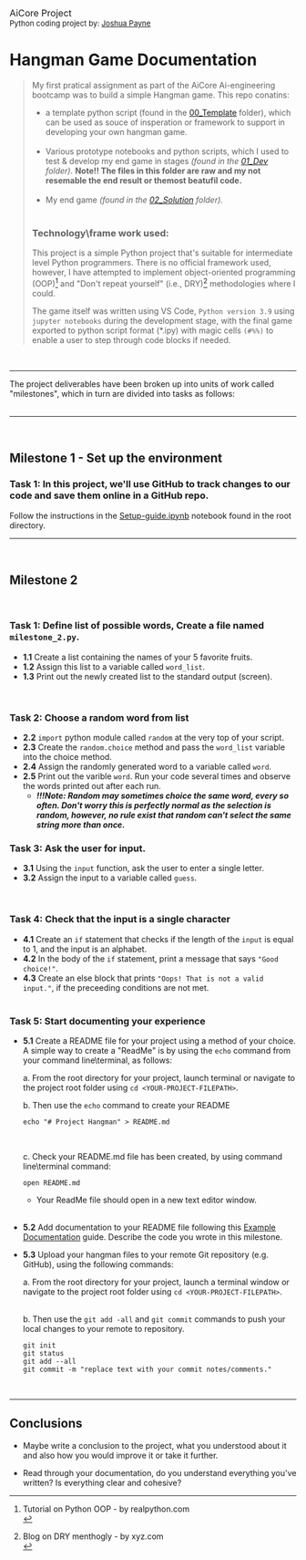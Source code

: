 <font size = 3> AiCore Project </font><br> 
<font size = 2> Python coding project by: [Joshua Payne](https://github.com/Josh-BI-UK) </font>

# Hangman Game Documentation


> My first pratical assignment as part of the AiCore Ai-engineering bootcamp was to build a simple Hangman game. This repo conatins:
> * a template python script (found in the [00_Template](/00_Template) folder), which can be used as souce of insperation or framework to support in developing your own hangman game.<br><br>
> * Various prototype notebooks and python scripts, which I used to test & develop my end game in stages <i>(found in the [01_Dev](/01_Dev) folder). </i><b>Note!! The files in this folder are raw and my not resemable the end result or themost beatufil code.</b><br><br>
> * My end game <i>(found in the [02_Solution](/02_Solution) folder).</i><br><br>
> ### **Technology\frame work used:**<br>
> This project is a simple Python project that's suitable for intermediate level Python programmers. There is no official framework used, however, I have attempted to implement object-oriented programming (OOP)[^1] and "Don't repeat yourself" (i.e., DRY)[^2] methodologies where I could.
>
> The game itself was written using VS Code, `Python version 3.9` using `jupyter notebooks` during the development stage, with the final game exported to python script format (*.ipy) with magic cells `(#%%)` to enable a user to step through code blocks if needed.
>
> [^1]: Tutorial on Python OOP - by realpython.com <br>
> [^2]: Blog on DRY menthogly - by xyz.com <br>
<br>



---
The project deliverables have been broken up into units of work called "milestones", which in turn are divided into tasks as follows:<br>
<br>

---
<br>

## Milestone 1 - Set up the environment

### **Task 1:**  In this project, we'll use GitHub to track changes to our code and save them online in a GitHub repo.

Follow the instructions in the [Setup-guide.ipynb](/Setup-guide.ipynb) notebook found in the root directory.
<br>

---
<br>

## Milestone 2
<br>

### **Task 1:** Define list of possible words, Create a file named `milestone_2.py`. <br>
- **1.1** Create a list containing the names of your 5 favorite fruits. <br>
- **1.2** Assign this list to a variable called `word_list`. <br>
- **1.3** Print out the newly created list to the standard output (screen). <br>
<br>

### **Task 2:**  Choose a random word from list <br>
- **2.2** `import` python module called `random` at the very top of your script.<br>
- **2.3** Create the `random.choice` method and pass the `word_list` variable into the choice method. <br>
- **2.4** Assign the randomly generated word to a variable called `word`.<br>
- **2.5** Print out the varible `word`. Run your code several times and observe the words printed out after each run. 
    - <i><b>!!!Note: Random may sometimes choice the same word, every so often. Don't worry this is perfectly normal as the selection is random, however, no rule exist that random can't select the same string more than once.</b></i><br>

### **Task 3:**  Ask the user for input.<br>
- **3.1** Using the `input` function, ask the user to enter a single letter.<br>
- **3.2** Assign the input to a variable called `guess`.<br>
<br>

### **Task 4:**   Check that the input is a single character<br>
- **4.1** Create an `if` statement that checks if the length of the `input` is equal to 1, and the input is an alphabet.<br>
- **4.2** In the body of the `if` statement, print a message that says `"Good choice!"`.<br>
- **4.3** Create an else block that prints `"Oops! That is not a valid input."`, if the preceeding conditions are not met.<br><br>

### **Task 5:**   Start documenting your experience<br>
- **5.1** Create a README file for your project using a method of your choice. A simple way to create a "ReadMe" is by using the `echo` command from your command line\terminal, as follows:

    a. From the root directory for your project, launch terminal or navigate to the project root folder using `cd <YOUR-PROJECT-FILEPATH>`.<br>

    b. Then use the `echo` command to create your README

    ```console
    echo "# Project Hangman" > README.md
    ```
    <br>
    
    c. Check your README.md file has been created, by using command line\terminal command:

    ```console
    open README.md
    ```
     + Your ReadMe file should open in a new text editor window.<br><br>

- **5.2** Add documentation to your README file following this [Example Documentation](./00_Template/ExampleDocumentation.md) guide. Describe the code you wrote in this milestone.<br>

- **5.3** Upload your hangman files to your remote Git repository (e.g. GitHub), using the following commands:<br>

    a. From the root directory for your project, launch a terminal window or navigate to the project root folder using `cd <YOUR-PROJECT-FILEPATH>`.<br><br>

    b. Then use the `git add -all` and `git commit` commands to push your local changes to your remote  to repository.<br>

    ```console
    git init
    git status
    git add --all
    git commit -m "replace text with your commit notes/comments."
    ```

<br>

---
## Conclusions

- Maybe write a conclusion to the project, what you understood about it and also how you would improve it or take it further.

- Read through your documentation, do you understand everything you've written? Is everything clear and cohesive?
